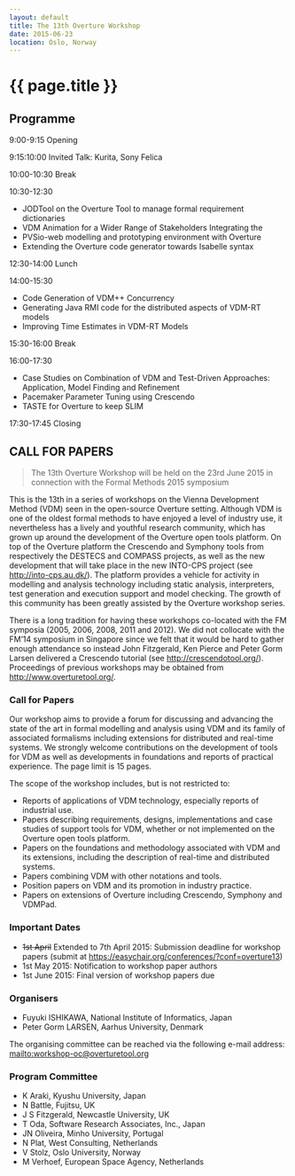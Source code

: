 ```yaml
---
layout: default
title: The 13th Overture Workshop
date: 2015-06-23
location: Oslo, Norway
---
```


# {{ page.title }}
## Programme
9:00-9:15 Opening

9:15:10:00 Invited Talk: Kurita, Sony Felica

10:00-10:30 Break

10:30-12:30

* JODTool on the Overture Tool to manage formal requirement dictionaries
* VDM Animation for a Wider Range of Stakeholders Integrating the
* PVSio-web modelling and prototyping environment with Overture
* Extending the Overture code generator towards Isabelle syntax

12:30-14:00 Lunch

14:00-15:30

* Code Generation of VDM++ Concurrency
* Generating Java RMI code for the distributed aspects of VDM-RT models
* Improving Time Estimates in VDM-RT Models

15:30-16:00 Break

16:00-17:30

* Case Studies on Combination of VDM and Test-Driven Approaches: Application, Model Finding and Refinement
* Pacemaker Parameter Tuning using Crescendo 
* TASTE for Overture to keep SLIM

17:30-17:45 Closing

## CALL FOR PAPERS

> The 13th Overture Workshop
> will be held on the 23rd June 2015 in connection with the Formal Methods 2015 symposium

This is the 13th in a series of workshops on the Vienna Development Method (VDM) seen in the open-source Overture setting. Although VDM is one of the oldest formal methods to have enjoyed a level of industry use, it nevertheless has a lively and youthful research community, which has grown up around the development of the Overture open tools platform. On top of the Overture platform the Crescendo and Symphony tools from respectively the DESTECS and COMPASS projects, as well as the new development that will take place in the new INTO-CPS project (see <http://into-cps.au.dk/>). The platform provides a vehicle for activity in modelling and analysis technology including static analysis, interpreters, test generation and execution support and model checking. The growth of this community has been greatly assisted by the Overture workshop series.

There is a long tradition for having these workshops co-located with the FM symposia (2005, 2006, 2008, 2011 and 2012). We did not collocate with the FM’14 symposium in Singapore since we felt that it would be hard to gather enough attendance so instead John Fitzgerald, Ken Pierce and Peter Gorm Larsen delivered a Crescendo tutorial (see <http://crescendotool.org/>). Proceedings of previous workshops may be obtained from <http://www.overturetool.org/>.

### Call for Papers

Our workshop aims to provide a forum for discussing and advancing the state of the art in formal modelling and analysis using VDM and its family of associated formalisms including extensions for distributed and real-time systems. We strongly welcome contributions on the development of tools for VDM as well as developments in foundations and reports of practical experience. The page limit is 15 pages. 

The scope of the workshop includes, but is not restricted to: 

* Reports of applications of VDM technology, especially reports of industrial use. 
* Papers describing requirements, designs, implementations and case studies of support tools for VDM, whether or not implemented on the Overture open tools platform. 
* Papers on the foundations and methodology associated with VDM and its extensions, including the description of real-time and distributed systems. 
* Papers combining VDM with other notations and tools.
* Position papers on VDM and its promotion in industry practice. 
* Papers on extensions of Overture including Crescendo, Symphony and VDMPad.

### Important Dates

* <strike>1st April</strike> Extended to 7th April 2015: Submission deadline for workshop papers (submit at https://easychair.org/conferences/?conf=overture13)
* 1st May 2015: Notification to workshop paper authors
* 1st June 2015: Final version of workshop papers due

### Organisers

* Fuyuki ISHIKAWA, National Institute of Informatics, Japan
* Peter Gorm LARSEN, Aarhus University, Denmark 

The organising committee can be reached via the following e-mail address:  <mailto:workshop-oc@overturetool.org>

### Program Committee

* K Araki, Kyushu University, Japan
* N Battle, Fujitsu, UK
* J S Fitzgerald, Newcastle University, UK
* T Oda,  Software Research Associates, Inc., Japan
* JN Oliveira, Minho University, Portugal
* N Plat, West Consulting, Netherlands
* V Stolz, Oslo University, Norway
* M Verhoef, European Space Agency, Netherlands
